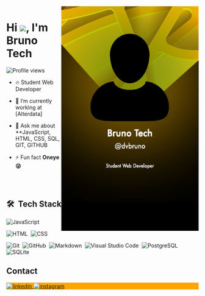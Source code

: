 <img align="right" height="590em" src="https://github.com/dvbruno/dvbruno/blob/85be256ddbab1cba7419c6ee8133f50f7158c39b/dvbruno.jpg"/>

<h1 align="left">Hi <img src="https://raw.githubusercontent.com/kaueMarques/kaueMarques/master/hi.gif" height="30px">, I'm Bruno Tech</h1>
<p align="left"> <img src="https://komarev.com/ghpvc/?username=dvbruno&color=green" alt="Profile views" /> </p>

- 🔥 Student Web Developer

- 🔭 I’m currently working at [Alterdata]

<!--- ▶️ I (not) regularly post videos on [youtube.com/dvbruno](https://youtube.com/dvbruno)-->

- 💬 Ask me about **JavaScript, HTML, CSS, SQL, GIT, GITHUB 

- ⚡ Fun fact **Oneye 😜**

<!-- - 👨‍💻 More at [dvbruno.dev](https://dvbruno.dev) -->



<br><br>

## 🛠 &nbsp;Tech Stack

![JavaScript](https://img.shields.io/badge/-JavaScript-05122A?style=flat&logo=javascript)&nbsp;
<!--![Node.js](https://img.shields.io/badge/-Node.js-05122A?style=flat&logo=node.js)&nbsp;-->
![HTML](https://img.shields.io/badge/-HTML-05122A?style=flat&logo=HTML5)&nbsp;
![CSS](https://img.shields.io/badge/-CSS-05122A?style=flat&logo=CSS3&logoColor=1572B6)&nbsp;
<!--![React](https://img.shields.io/badge/-React-05122A?style=flat&logo=react)&nbsp;-->
![Git](https://img.shields.io/badge/-Git-05122A?style=flat&logo=git)&nbsp;
![GitHub](https://img.shields.io/badge/-GitHub-05122A?style=flat&logo=github)&nbsp;
![Markdown](https://img.shields.io/badge/-Markdown-05122A?style=flat&logo=markdown)&nbsp;
![Visual Studio Code](https://img.shields.io/badge/-Visual%20Studio%20Code-05122A?style=flat&logo=visual-studio-code&logoColor=007ACC)&nbsp;
![PostgreSQL](https://img.shields.io/badge/-PostgreSQL-05122A?style=flat&logo=postgresql)&nbsp;
![SQLite](https://img.shields.io/badge/-SQLite-05122A?style=flat&logo=sqlite)&nbsp;




## Contact

<p align="left" style="background:orange">
<!-- <a href="https://codepen.io/dvbruno" target="_blank">
  <img align="center" src="https://img.shields.io/badge/-dvbruno-05122A?style=flat&logo=codepen" alt="codepen"/>
</a>
<a href="https://twitter.com/dvbruno" target="_blank">
  <img align="center" src="https://img.shields.io/badge/-dvbruno-05122A?style=flat&logo=twitter" alt="twitter"/>  
</a> -->
<a href="https://linkedin.com/in/dvbruno" target="_blank">
  <img align="center" src="https://img.shields.io/badge/-dvbruno-05122A?style=flat&logo=linkedin" alt="linkedin"/>
</a>
<a href="https://instagram.com/dvbruno" target="_blank">
 <img align="center" src="https://img.shields.io/badge/-dvbruno-05122A?style=flat&logo=instagram" alt="instagram"/>
</a>
<!-- <a href="https://youtube.com/dvbruno" target="_blank">
 <img align="center" src="https://img.shields.io/badge/-dvbruno-05122A?style=flat&logo=youtube" alt="youtube"/>
</a> -->
</p>

